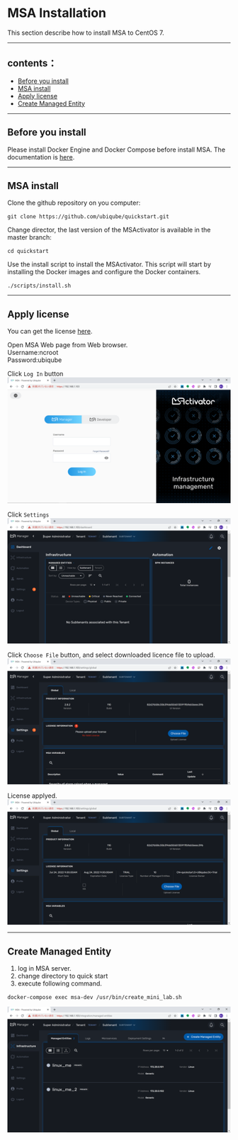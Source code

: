 # MSA Installation
This section describe how to install MSA to CentOS 7.  

---
## contents：

* [Before you install](#before-you-install)
* [MSA install](#msa-install)
* [Apply license](#apply-license)
* [Create Managed Entity](#create-managed-entity)

---
## Before you install
Please install Docker Engine and Docker Compose before install MSA.
The documentation is [here](https://docs.docker.com/engine/install/centos/).  

---
## MSA install
Clone the github repository on you computer:

~~~
git clone https://github.com/ubiqube/quickstart.git
~~~

Change director, the last version of the MSActivator is available in the master branch:

~~~
cd quickstart
~~~

Use the install script to install the MSActivator. This script will start by installing the Docker images and configure the Docker containers.

~~~
./scripts/install.sh
~~~

---
## Apply license
You can get the license [here](https://ubiqube.com/start-your-trial/).  

Open MSA Web page from Web browser.  
Username:ncroot  
Password:ubiqube  

Click `Log In` button  
![License01](./img/img01.png)

Click `Settings`  
![License02](./img/img02.png)

Click `Choose File` button, and select downloaded licence file to upload.  
![License03](./img/img03.png)

License applyed.
![License04](./img/img04.png)

---
## Create Managed Entity
1. log in MSA server.
1. change directory to quick start
1. execute following command.

~~~
docker-compose exec msa-dev /usr/bin/create_mini_lab.sh
~~~

![Create ME](./img/img05.png)

